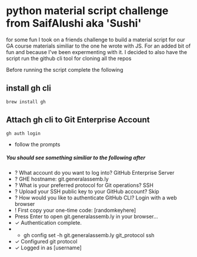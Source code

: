 # python material script challenge from SaifAlushi aka 'Sushi'
for some fun I took on a friends challenge to build a material script for our GA course materials similiar to the one he wrote with JS. For an added bit of fun and because I've been expermenting with it. I decided to also have the script run the github cli tool for cloning all the repos

Before running the script complete the following 
## install gh cli
  `brew install gh`

## Attach gh cli to Git Enterprise Account
`gh auth login`
- follow the prompts 
##### You should see something similiar to the following after
- ? What account do you want to log into? GitHub Enterprise Server
- ? GHE hostname: git.generalassemb.ly
- ? What is your preferred protocol for Git operations? SSH
- ? Upload your SSH public key to your GitHub account? Skip
- ? How would you like to authenticate GitHub CLI? Login with a web browser
- ! First copy your one-time code: [randomkeyhere]
- Press Enter to open git.generalassemb.ly in your browser... 
- ✓ Authentication complete.
- - gh config set -h git.generalassemb.ly git_protocol ssh
- ✓ Configured git protocol
- ✓ Logged in as [username]